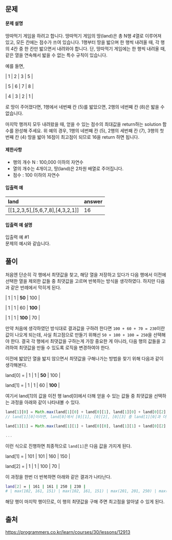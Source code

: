 ## 문제
#### 문제 설명
땅따먹기 게임을 하려고 합니다. 땅따먹기 게임의 땅(land)은 총 N행 4열로 이루어져 있고, 모든 칸에는 점수가 쓰여 있습니다. 1행부터 땅을 밟으며 한 행씩 내려올 때, 각 행의 4칸 중 한 칸만 밟으면서 내려와야 합니다. 단, 땅따먹기 게임에는 한 행씩 내려올 때, 같은 열을 연속해서 밟을 수 없는 특수 규칙이 있습니다.

예를 들면,

| 1 | 2 | 3 | 5 |

| 5 | 6 | 7 | 8 |

| 4 | 3 | 2 | 1 |

로 땅이 주어졌다면, 1행에서 네번째 칸 (5)를 밟았으면, 2행의 네번째 칸 (8)은 밟을 수 없습니다.

마지막 행까지 모두 내려왔을 때, 얻을 수 있는 점수의 최대값을 return하는 solution 함수를 완성해 주세요. 위 예의 경우, 1행의 네번째 칸 (5), 2행의 세번째 칸 (7), 3행의 첫번째 칸 (4) 땅을 밟아 16점이 최고점이 되므로 16을 return 하면 됩니다.

#### 제한사항
- 행의 개수 N : 100,000 이하의 자연수
- 열의 개수는 4개이고, 땅(land)은 2차원 배열로 주어집니다.
- 점수 : 100 이하의 자연수

#### 입출력 예
|land	|answer|
|:-|:-|
|[[1,2,3,5],[5,6,7,8],[4,3,2,1]]	|16|

#### 입출력 예 설명
입출력 예 #1<br>
문제의 예시와 같습니다.

## 풀이
처음엔 단순히 각 행에서 최댓값을 찾고, 해당 열을 저장하고 있다가 다음 행에서 이전에 선택한 열을 제외한 값들 중 최댓값을 고르며 반복하는 방식을 생각하였다.
하지만 다음과 같은 반례에서 막히게 된다.

| 1 | 1 | **50** | 100 |

| 1 | 1 | 60 | **100** |

| 1 | 1 | **100** | 70 |

만약 처음에 생각하였던 방식대로 결과값을 구하려 한다면 `100 + 60 + 70 = 230`이란 값이 나오게 되는데, 사실 최고점으로 만들기 위해선 `50 + 100 + 100 = 250`을 선택해야 한다.
결국 각 행에서 최댓값을 구하는게 가장 중요한 게 아니라, 다음 행의 값들을 고려하여 최댓값을 만들 수 있도록 로직을 변경하여야 한다.

이전에 밟았던 열을 밟지 않으면서 최댓값을 구해나가는 방법을 찾기 위해 다음과 같이 생각해본다.

land[0] = | 1 | 1 | **50** | 100 | 

land[1] = | 1 | 1 | 60 | **100** |

여기서 land[1]의 값을 이전 행 land[0]에서 더해 얻을 수 있는 값들 중 최댓값을 선택하는 과정을 아래와 같이 나타내볼 수 있다.

``` js
land[1][0] = Math.max(land[1][0] + land[0][1], land[1][0] + land[0][2], land[1][0] + land[0][3]);
// land[1][0]이라면, land[0]에서 [0][1], [0][2], [0][3] 중 land[1][0]과 더해서 최대가 되는 값을 골랐단 의미

land[1][1] = Math.max(land[1][1] + land[0][0], land[1][1] + land[0][2], land[1][1] + land[0][3]);

...
```

이런 식으로 진행하면 최종적으로 `land[1]`은 다음 값을 가지게 된다.

land[1] = | 101 | 101 | 160 | 150 |

land[2] = | 1 | 1 | 100 | 70 |

이 과정을 한번 더 반복하면 아래와 같은 결과가 나타난다.

``` bash
land[2] = | 161 | 161 | 250 | 230 |
# | max(102, 161, 151) | max(102, 161, 151) | max(201, 201, 250) | max(171, 171, 230) |
```

해당 행이 마지막 행이므로, 이 행의 최댓값을 구해 주면 최고점을 알아낼 수 있게 된다. 

## 출처
https://programmers.co.kr/learn/courses/30/lessons/12913
